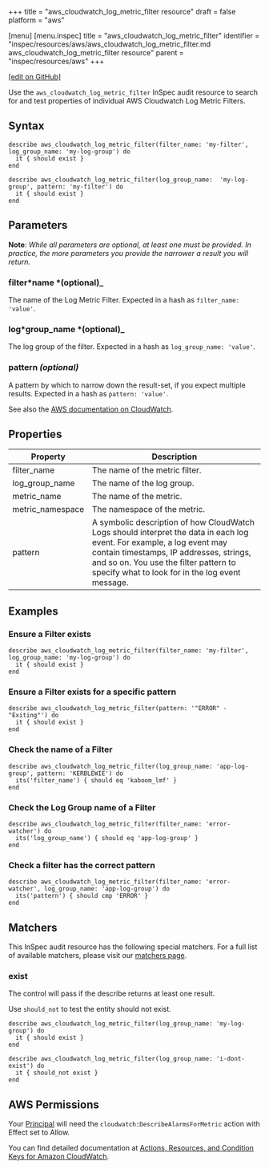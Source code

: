 +++
title = "aws_cloudwatch_log_metric_filter resource"
draft = false
platform = "aws"

[menu]
  [menu.inspec]
    title = "aws_cloudwatch_log_metric_filter"
    identifier = "inspec/resources/aws/aws_cloudwatch_log_metric_filter.md aws_cloudwatch_log_metric_filter resource"
    parent = "inspec/resources/aws"
+++

[\[edit on GitHub\]](https://github.com/inspec/inspec/blob/master/docs-chef-io/content/inspec/resources/aws_cloudwatch_log_metric_filter.md)

Use the `aws_cloudwatch_log_metric_filter` InSpec audit resource to search for and test properties of individual AWS Cloudwatch Log Metric Filters.

## Syntax

    describe aws_cloudwatch_log_metric_filter(filter_name: 'my-filter', log_group_name: 'my-log-group') do
      it { should exist }
    end

    describe aws_cloudwatch_log_metric_filter(log_group_name:  'my-log-group', pattern: 'my-filter') do
      it { should exist }
    end

## Parameters

**Note**: _While all parameters are optional, at least one must be provided. In practice, the more parameters you provide the narrower a result you will return._

### filter*name *(optional)\_

The name of the Log Metric Filter. Expected in a hash as `filter_name: 'value'`.

### log*group_name *(optional)\_

The log group of the filter. Expected in a hash as `log_group_name: 'value'`.

### pattern _(optional)_

A pattern by which to narrow down the result-set, if you expect multiple results. Expected in a hash as `pattern: 'value'`.

See also the [AWS documentation on CloudWatch](https://docs.aws.amazon.com/IAM/latest/UserGuide/list_amazoncloudwatch.html).

## Properties

| Property         | Description                                                                                                                                                                                                                                                    |
| ---------------- | -------------------------------------------------------------------------------------------------------------------------------------------------------------------------------------------------------------------------------------------------------------- |
| filter_name      | The name of the metric filter.                                                                                                                                                                                                                                 |
| log_group_name   | The name of the log group.                                                                                                                                                                                                                                     |
| metric_name      | The name of the metric.                                                                                                                                                                                                                                        |
| metric_namespace | The namespace of the metric.                                                                                                                                                                                                                                   |
| pattern          | A symbolic description of how CloudWatch Logs should interpret the data in each log event. For example, a log event may contain timestamps, IP addresses, strings, and so on. You use the filter pattern to specify what to look for in the log event message. |

## Examples

### Ensure a Filter exists

    describe aws_cloudwatch_log_metric_filter(filter_name: 'my-filter', log_group_name: 'my-log-group') do
      it { should exist }
    end

### Ensure a Filter exists for a specific pattern

    describe aws_cloudwatch_log_metric_filter(pattern: '"ERROR" - "Exiting"') do
      it { should exist }
    end

### Check the name of a Filter

    describe aws_cloudwatch_log_metric_filter(log_group_name: 'app-log-group', pattern: 'KERBLEWIE') do
      its('filter_name') { should eq 'kaboom_lmf' }
    end

### Check the Log Group name of a Filter

    describe aws_cloudwatch_log_metric_filter(filter_name: 'error-watcher') do
      its('log_group_name') { should eq 'app-log-group' }
    end

### Check a filter has the correct pattern

    describe aws_cloudwatch_log_metric_filter(filter_name: 'error-watcher', log_group_name: 'app-log-group') do
      its('pattern') { should cmp 'ERROR' }
    end

## Matchers

This InSpec audit resource has the following special matchers. For a full list of available matchers, please visit our [matchers page](/inspec/matchers/).

### exist

The control will pass if the describe returns at least one result.

Use `should_not` to test the entity should not exist.

    describe aws_cloudwatch_log_metric_filter(log_group_name: 'my-log-group') do
      it { should exist }
    end

    describe aws_cloudwatch_log_metric_filter(log_group_name: 'i-dont-exist') do
      it { should_not exist }
    end

## AWS Permissions

Your [Principal](https://docs.aws.amazon.com/IAM/latest/UserGuide/intro-structure.html#intro-structure-principal) will need the `cloudwatch:DescribeAlarmsForMetric` action with Effect set to Allow.

You can find detailed documentation at [Actions, Resources, and Condition Keys for Amazon CloudWatch](https://docs.aws.amazon.com/IAM/latest/UserGuide/list_amazoncloudwatch.html).
